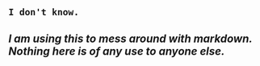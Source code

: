 `I don't know.`
---
*I am using this to mess around with markdown. Nothing here is of any use to anyone else.*
---
